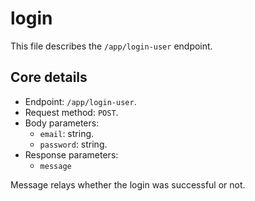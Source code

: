 # login
This file describes the `/app/login-user` endpoint.

## Core details
* Endpoint: `/app/login-user`.
* Request method: `POST`.
* Body parameters:
    * `email`: string.
    * `password`: string.
* Response parameters:
    * `message`

Message relays whether the login was successful or not.  
